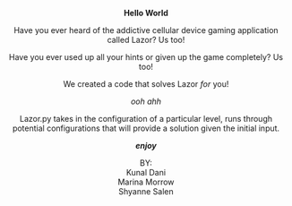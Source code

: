 
<center>

**Hello World**

Have you ever heard of the addictive cellular device gaming application called Lazor? Us too!

Have you ever used up all your hints or given up the game completely? Us too!

We created a code that solves Lazor <i> for </i> you! 

*ooh ahh*

Lazor.py takes in the configuration of a particular level, runs through potential configurations
that will provide a solution given the initial input.

**_enjoy_**

BY:  
Kunal Dani  
Marina Morrow  
Shyanne Salen  
</center>
